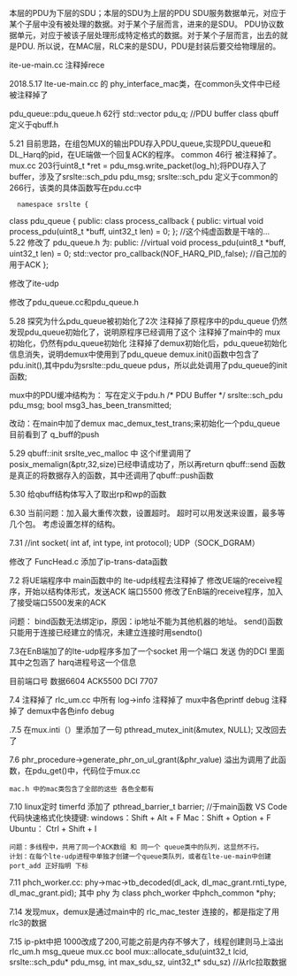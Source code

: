 本层的PDU为下层的SDU；本层的SDU为上层的PDU
SDU服务数据单元，对应于某个子层中没有被处理的数据。对于某个子层而言，进来的是SDU。
PDU协议数据单元，对应于被该子层处理形成特定格式的数据。对于某个子层而言，出去的就是PDU.
 所以说，在MAC层，RLC来的是SDU，PDU是封装后要交给物理层的。


ite-ue-main.cc 注释掉rece

2018.5.17  lte-ue-main.cc 的 phy_interface_mac类，在common头文件中已经被注释掉了

pdu_queue::pdu_queue.h 62行 std::vector<qbuff> pdu_q;    //PDU buffer
class qbuff 定义于qbuff.h

5.21  目前思路，在组包MUX的输出PDU存入PDU_queue,实现PDU_queue和DL_Harq的pid，在UE端做一个回复ACK的程序。
      common 46行 被注释掉了。
      mux.cc  203行uint8_t *ret = pdu_msg.write_packet(log_h);将PDU存入了buffer，涉及了srslte::sch_pdu pdu_msg;
      srslte::sch_pdu 定义于common的266行，该类的具体函数写在pdu.cc中

      namespace srslte {

class pdu_queue
{
public:
  class process_callback
  {
    public: 
      virtual void process_pdu(uint8_t *buff, uint32_t len) = 0;
  };  //这个纯虚函数是干啥的...
  5.22 修改了 pdu_queue.h 为:
  public: 
      //virtual void process_pdu(uint8_t *buff, uint32_t len) = 0;
      std::vector<bool> pro_callback(NOF_HARQ_PID,,false);     //自己加的用于ACK
  };

  修改了ite-udp

  修改了pdu_queue.cc和pdu_queue.h

  5.28
 探究为什么pdu_queue被初始化了2次
 注释掉了原程序中的pdu_queue 仍然发现pdu_queue初始化了，说明原程序已经调用了这个
 注释掉了main中的 mux初始化，仍然有pdu_queue初始化
   注释掉了demux初始化后，pdu_queue初始化信息消失，说明demux中使用到了pdu_queue
   demux.init()函数中包含了pdu.init(),其中pdu为srslte::pdu_queue pdus，所以此处调用了pdu_queue的init函数;

mux中的PDU缓冲结构为：    写在定义于pdu.h
     /* PDU Buffer */
  srslte::sch_pdu    pdu_msg; 
  bool msg3_has_been_transmitted;
  
   改动：在main中加了demux mac_demux_test_trans;来初始化一个pdu_queue
        目前看到了 q_buff的push



5.29 
qbuff::init   srslte_vec_malloc 中 这个if里调用了posix_memalign(&ptr,32,size)已经申请成功了，所以再return
qbuff::send 函数是真正的将数据存入的函数，其中还调用了qbuff::push函数

5.30
给qbuff结构体写入了取出rp和wp的函数

6.30
当前问题：加入最大重传次数，设置超时。  超时可以用发送来设置，最多等几个包。
        考虑设置怎样的结构。

7.31
//int socket( int af, int type, int protocol); UDP（SOCK_DGRAM） 

修改了 FuncHead.c   添加了ip-trans-data函数

7.2
将UE端程序中 main函数中的 lte-udp线程去注释掉了
修改UE端的receive程序，开始以结构体形式，发送ACK   端口5500
修改了EnB端的receive程序，加入了接受端口5500发来的ACK

问题： bind函数无法绑定ip，原因：ip地址不能为其他机器的地址。
send()函数只能用于连接已经建立的情况，未建立连接时用sendto()

7.3在EnB端加了的lte-udp程序多加了一个socket 用一个端口 发送 伪的DCI 里面 其中之包涵了 harq进程号这一个信息

目前端口号   数据6604   ACK5500 DCI 7707


7.4 注释掉了 rlc_um.cc 中所有 log->info
    注释掉了 mux中各色printf debug
    注释掉了 demux中各色info debug

.7.5 
    在mux.inti（）里添加了一句 pthread_mutex_init(&mutex, NULL); 又改回去了

7.6 
    phr_procedure->generate_phr_on_ul_grant(&phr_value)  溢出为调用了此函数，在pdu_get()中，代码位于mux.cc

    mac.h 中的mac类包含了全部的这些 各色全都有

7.10
    linux定时 timerfd
    添加了 pthread_barrier_t barrier; //于main函数
    VS Code 代码快速格式化快捷键:     windows：Shift + Alt + F    Mac：Shift + Option + F   Ubuntu： Ctrl + Shift + I   

    问题：多线程中，共用了同一个ACK数组 和 同一个 queue类中的队列，这显然不行。
    计划：在每个lte-udp进程中单独才创建一个queue类队列，或者在lte-ue-main中创建   port_add 正好指明 下标

7.11
    phch_worker.cc: phy->mac->tb_decoded(dl_ack, dl_mac_grant.rnti_type, dl_mac_grant.pid);
    其中 phy 为 class phch_worker 中phch_common    *phy;

7.14 发现mux，demux是通过main中的 rlc_mac_tester 连接的，都是指定了用rlc3的数据

7.15
    ip-pkt中把 1000改成了200,可能之前是内存不够大了，线程创建则马上溢出
    rlc_um.h msg_queue
    mux.cc bool mux::allocate_sdu(uint32_t lcid, srslte::sch_pdu* pdu_msg, int max_sdu_sz, uint32_t* sdu_sz)  //从rlc拉取数据